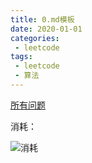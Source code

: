 ```yaml
---
title: 0.md模板
date: 2020-01-01
categories:
 - leetcode
tags:
 - leetcode
 - 算法
---
```


[所有问题](https://leetcode-cn.com/problems/)

消耗：

![消耗](/images/leetcode/0.png)

```javascript

```